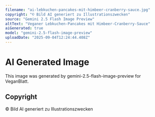 ```yaml
---
filename: "ai-lebkuchen-pancakes-mit-himbeer-cranberry-sauce.jpg"
copyright: "© Bild AI generiert zu Illustrationszwecken"
source: "Gemini 2.5 Flash Image Preview"
altText: "Veganer Lebkuchen-Pancakes mit Himbeer-Cranberry-Sauce"
aiGenerated: true
model: "gemini-2.5-flash-image-preview"
uploadDate: "2025-09-04T12:24:44.408Z"
---
```


# AI Generated Image

This image was generated by gemini-2.5-flash-image-preview for VeganBlatt.

## Copyright
© Bild AI generiert zu Illustrationszwecken
